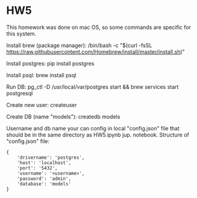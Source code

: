 # HW5

This homework was done on mac OS, so some commands are specific for this system.

Install brew (package manager):
/bin/bash -c "$(curl -fsSL https://raw.githubusercontent.com/Homebrew/install/master/install.sh)"

Install postgres:
pip install postgres

Install psql:
brew install psql

Run DB:
pg_ctl -D /usr/local/var/postgres start && brew services start postgresql

Create new user:
createuser <username>

Create DB (name "models"):
createdb models

Username and db name your can config in local "config.json" file that should be in the same directory as HW5.ipynb jup. notebook. 
Structure of "config.json" file:
```
{
    'drivername': 'postgres',
    'host': 'localhost',
    'port': '5432',
    'username': '<username>',
    'password': 'admin',
    'database': 'models'
}
```
